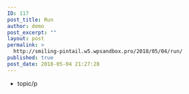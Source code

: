 ```yaml
---
ID: 117
post_title: Run
author: demo
post_excerpt: ""
layout: post
permalink: >
  http://smiling-pintail.w5.wpsandbox.pro/2018/05/04/run/
published: true
post_date: 2018-05-04 21:27:28
---
```

- topic/p